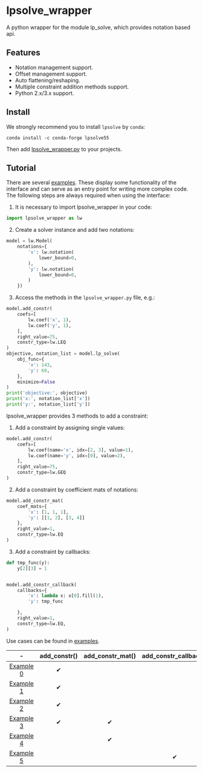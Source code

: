 # lpsolve_wrapper

A python wrapper for the module lp_solve, which provides notation based api.

## Features

- Notation management support.
- Offset management support.
- Auto flattening/reshaping.
- Multiple constraint addition methods support.
- Python 2.x/3.x support.

## Install
We strongly recommend you to install `lpsolve` by `conda`:

```commandline
conda install -c conda-forge lpsolve55
```

Then add [lpsolve_wrapper.py](lpsolve_wrapper.py) to your projects.

## Tutorial

There are several [examples](examples). These display some functionality of the interface and can serve as an entry
point for writing more complex code. The following steps are always required when using the interface:

1) It is necessary to import lpsolve_wrapper in your code:

```python
import lpsolve_wrapper as lw
```

2) Create a solver instance and add two notations:

```python
model = lw.Model(
    notations={
        'x': lw.notation(
            lower_bound=0,
        ),
        'y': lw.notation(
            lower_bound=0,
        )
    })
```

3) Access the methods in the `lpsolve_wrapper.py` file, e.g.:

```python
model.add_constr(
    coefs=[
        lw.coef('x', 1),
        lw.coef('y', 1),
    ],
    right_value=75,
    constr_type=lw.LEQ
)
objective, notation_list = model.lp_solve(
    obj_func={
        'x': 143,
        'y': 60,
    },
    minimize=False
)
print('objective:', objective)
print('x:', notation_list['x'])
print('y:', notation_list['y'])
```

lpsolve_wrapper provides 3 methods to add a constraint:

1) Add a constraint by assigning single values:

```python
model.add_constr(
    coefs=[
        lw.coef(name='x', idx=[2, 3], value=1),
        lw.coef(name='y', idx=[0], value=2),
    ],
    right_value=75,
    constr_type=lw.GEQ
)
```

2) Add a constraint by coefficient mats of notations:

```python
model.add_constr_mat(
    coef_mats={
        'x': [1, 1, 1],
        'y': [[1, 2], [3, 4]]
    },
    right_value=1,
    constr_type=lw.EQ
)
```

3) Add a constraint by callbacks:

```python
def tmp_func(y):
    y[2][3] = 1


model.add_constr_callback(
    callbacks={
        'x': lambda x: x[0].fill(1),
        'y': tmp_func

    },
    right_value=1,
    constr_type=lw.EQ,
)
```

Use cases can be found in [examples](examples).

  \-    | add_constr() | add_constr_mat() | add_constr_callback()
:---: | :---: | :---: | :---: |
[Example 0](examples/example0.py)  | ✔ |   |   |
[Example 1](examples/example1.py)  | ✔ |   |   |
[Example 2](examples/example2.py)  | ✔ |   |   |
[Example 3](examples/example3.py)  | ✔ | ✔ |   |
[Example 4](examples/example4.py)  |   | ✔ |   |
[Example 5](examples/example5.py)  |   |   | ✔ |